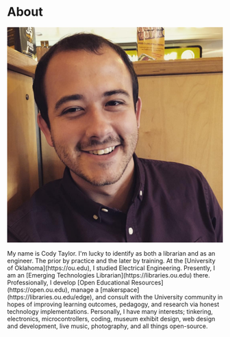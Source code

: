 <h1>About</h1>
<img src="site-assets/photo.jpg" id="about-photo"></img>
<div id="about">
  <p>My name is Cody Taylor.  I'm lucky to identify as both a librarian and as an engineer.  The prior by practice and the later by training. At the [University of Oklahoma](https://ou.edu), I studied Electrical Engineering. Presently, I am an [Emerging Technologies Librarian](https://libraries.ou.edu) there.  Professionally, I develop [Open Educational Resources](https://open.ou.edu), manage a [makerspace](https://libraries.ou.edu/edge), and consult with the University community in hopes of improving learning outcomes, pedagogy, and research via honest technology implementations. Personally, I have many interests; tinkering, electronics, microcontrollers, coding, museum exhibit design, web design and development, live music, photography, and all things open-source.</p>
</div>
